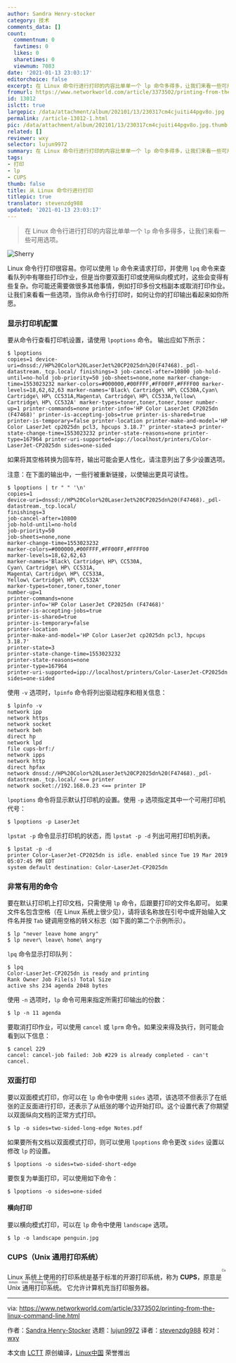 ```yaml
---
author: Sandra Henry-stocker
category: 技术
comments_data: []
count:
  commentnum: 0
  favtimes: 0
  likes: 0
  sharetimes: 0
  viewnum: 7083
date: '2021-01-13 23:03:17'
editorchoice: false
excerpt: 在 Linux 命令行进行打印的内容比单单一个 lp 命令多得多，让我们来看一些可用选项。
fromurl: https://www.networkworld.com/article/3373502/printing-from-the-linux-command-line.html
id: 13012
islctt: true
largepic: /data/attachment/album/202101/13/230317cm4cjuiti44pgv8o.jpg
permalink: /article-13012-1.html
pic: /data/attachment/album/202101/13/230317cm4cjuiti44pgv8o.jpg.thumb.jpg
related: []
reviewer: wxy
selector: lujun9972
summary: 在 Linux 命令行进行打印的内容比单单一个 lp 命令多得多，让我们来看一些可用选项。
tags:
- 打印
- lp
- CUPS
thumb: false
title: 从 Linux 命令行进行打印
titlepic: true
translator: stevenzdg988
updated: '2021-01-13 23:03:17'
---
```



> 
> 在 Linux 命令行进行打印的内容比单单一个 `lp` 命令多得多，让我们来看一些可用选项。
> 
> 
> 


![Sherry ](/data/attachment/album/202101/13/230317cm4cjuiti44pgv8o.jpg)


Linux 命令行打印很容易。你可以使用 `lp` 命令来请求打印，并使用 `lpq` 命令来查看队列中有哪些打印作业，但是当你要双面打印或使用纵向模式时，这些会变得有些复杂。你可能还需要做很多其他事情，例如打印多份文档副本或取消打印作业。让我们来看看一些选项，当你从命令行打印时，如何让你的打印输出看起来如你所愿。


### 显示打印机配置


要从命令行查看打印机设置，请使用 `lpoptions` 命令。 输出应如下所示：



```
$ lpoptions
copies=1 device-uri=dnssd://HP%20Color%20LaserJet%20CP2025dn%20(F47468)._pdl-datastream._tcp.local/ finishings=3 job-cancel-after=10800 job-hold-until=no-hold job-priority=50 job-sheets=none,none marker-change-time=1553023232 marker-colors=#000000,#00FFFF,#FF00FF,#FFFF00 marker-levels=18,62,62,63 marker-names='Black\ Cartridge\ HP\ CC530A,Cyan\ Cartridge\ HP\ CC531A,Magenta\ Cartridge\ HP\ CC533A,Yellow\ Cartridge\ HP\ CC532A' marker-types=toner,toner,toner,toner number-up=1 printer-commands=none printer-info='HP Color LaserJet CP2025dn (F47468)' printer-is-accepting-jobs=true printer-is-shared=true printer-is-temporary=false printer-location printer-make-and-model='HP Color LaserJet cp2025dn pcl3, hpcups 3.18.7' printer-state=3 printer-state-change-time=1553023232 printer-state-reasons=none printer-type=167964 printer-uri-supported=ipp://localhost/printers/Color-LaserJet-CP2025dn sides=one-sided

```

如果将其空格转换为回车符，输出可能会更人性化，请注意列出了多少设置选项。


注意：在下面的输出中，一些行被重新链接，以使输出更具可读性。



```
$ lpoptions | tr " " '\n'
copies=1
device-uri=dnssd://HP%20Color%20LaserJet%20CP2025dn%20(F47468)._pdl-datastream._tcp.local/
finishings=3
job-cancel-after=10800
job-hold-until=no-hold
job-priority=50
job-sheets=none,none
marker-change-time=1553023232
marker-colors=#000000,#00FFFF,#FF00FF,#FFFF00
marker-levels=18,62,62,63
marker-names='Black\ Cartridge\ HP\ CC530A,
Cyan\ Cartridge\ HP\ CC531A,
Magenta\ Cartridge\ HP\ CC533A,
Yellow\ Cartridge\ HP\ CC532A'
marker-types=toner,toner,toner,toner
number-up=1
printer-commands=none
printer-info='HP Color LaserJet CP2025dn (F47468)'
printer-is-accepting-jobs=true
printer-is-shared=true
printer-is-temporary=false
printer-location
printer-make-and-model='HP Color LaserJet cp2025dn pcl3, hpcups 3.18.7'
printer-state=3
printer-state-change-time=1553023232
printer-state-reasons=none
printer-type=167964
printer-uri-supported=ipp://localhost/printers/Color-LaserJet-CP2025dn
sides=one-sided

```

使用 `-v` 选项时，`lpinfo` 命令将列出驱动程序和相关信息：



```
$ lpinfo -v
network ipp
network https
network socket
network beh
direct hp
network lpd
file cups-brf:/
network ipps
network http
direct hpfax
network dnssd://HP%20Color%20LaserJet%20CP2025dn%20(F47468)._pdl-datastream._tcp.local/ <== printer
network socket://192.168.0.23 <== printer IP

```

`lpoptions` 命令将显示默认打印机的设置。使用 `-p` 选项指定其中一个可用打印机代号：



```
$ lpoptions -p LaserJet

```

`lpstat -p` 命令显示打印机的状态，而 `lpstat -p -d` 列出可用打印机列表。



```
$ lpstat -p -d
printer Color-LaserJet-CP2025dn is idle. enabled since Tue 19 Mar 2019 05:07:45 PM EDT
system default destination: Color-LaserJet-CP2025dn

```

### 非常有用的命令


要在默认打印机上打印文档，只需使用 `lp` 命令，后跟要打印的文件名即可。 如果文件名包含空格（在 Linux 系统上很少见），请将该名称放在引号中或开始输入文件名并按 `Tab` 键调用空格的转义标志（如下面的第二个示例所示）。



```
$ lp "never leave home angry"
$ lp never\ leave\ home\ angry

```

`lpq` 命令显示打印队列：



```
$ lpq
Color-LaserJet-CP2025dn is ready and printing
Rank Owner Job File(s) Total Size
active shs 234 agenda 2048 bytes

```

使用 `-n` 选项时，`lp` 命令可用来指定所需打印输出的份数：



```
$ lp -n 11 agenda

```

要取消打印作业，可以使用 `cancel` 或 `lprm` 命令。如果没来得及执行，则可能会看到以下信息：



```
$ cancel 229
cancel: cancel-job failed: Job #229 is already completed - can't cancel.

```

### 双面打印


要以双面模式打印，你可以在 `lp` 命令中使用 `sides` 选项，该选项不但表示了在纸张的正反面进行打印，还表示了从纸张的哪个边开始打印。这个设置代表了你期望以双面纵向文档的正常方式打印。



```
$ lp -o sides=two-sided-long-edge Notes.pdf

```

如果要所有文档以双面模式打印，则可以使用 `lpoptions` 命令更改 `sides` 设置以修改 `lp` 的设置。



```
$ lpoptions -o sides=two-sided-short-edge

```

要恢复为单面打印，可以使用如下命令：



```
$ lpoptions -o sides=one-sided

```

#### 横向打印


要以横向模式打印，可以在 `lp` 命令中使用 `landscape` 选项。



```
$ lp -o landscape penguin.jpg

```

### CUPS（Unix 通用打印系统）


Linux 系统上使用的打印系统是基于标准的开源打印系统，称为 **CUPS**，原意是<ruby> Unix 通用打印系统 <rt>  Common Unix Printing System </rt></ruby>。 它允许计算机充当打印服务器。




---


via: <https://www.networkworld.com/article/3373502/printing-from-the-linux-command-line.html>


作者：[Sandra Henry-Stocker](https://www.networkworld.com/author/Sandra-Henry_Stocker/) 选题：[lujun9972](https://github.com/lujun9972) 译者：[stevenzdg988](https://github.com/stevenzdg988) 校对：[wxy](https://github.com/wxy)


本文由 [LCTT](https://github.com/LCTT/TranslateProject) 原创编译，[Linux中国](https://linux.cn/) 荣誉推出